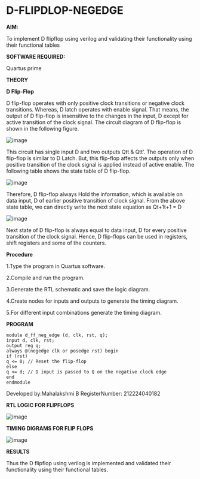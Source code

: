 # D-FLIPDLOP-NEGEDGE

**AIM:**

To implement  D flipflop using verilog and validating their functionality using their functional tables

**SOFTWARE REQUIRED:**

Quartus prime

**THEORY**

**D Flip-Flop**

D flip-flop operates with only positive clock transitions or negative clock transitions. Whereas, D latch operates with enable signal. That means, the output of D flip-flop is insensitive to the changes in the input, D except for active transition of the clock signal. The circuit diagram of D flip-flop is shown in the following figure.

![image](https://github.com/naavaneetha/D-FLIPDLOP-NEGEDGE/assets/154305477/48c81fe8-bc3f-40e7-95e2-519fc155ad51)

This circuit has single input D and two outputs Qtt & Qtt’. The operation of D flip-flop is similar to D Latch. But, this flip-flop affects the outputs only when positive transition of the clock signal is applied instead of active enable. The following table shows the state table of D flip-flop.

![image](https://github.com/naavaneetha/D-FLIPDLOP-NEGEDGE/assets/154305477/e5f3fda7-68ec-4a3a-a0a4-cf6f9cc4ab55)

Therefore, D flip-flop always Hold the information, which is available on data input, D of earlier positive transition of clock signal. From the above state table, we can directly write the next state equation as Qt+1t+1 = D

![image](https://github.com/naavaneetha/D-FLIPDLOP-NEGEDGE/assets/154305477/8592c0d8-2917-4142-91b9-d6c30dd891d2)

Next state of D flip-flop is always equal to data input, D for every positive transition of the clock signal. Hence, D flip-flops can be used in registers, shift registers and some of the counters.

**Procedure**

1.Type the program in Quartus software.

2.Compile and run the program.

3.Generate the RTL schematic and save the logic diagram.

4.Create nodes for inputs and outputs to generate the timing diagram.

5.For different input combinations generate the timing diagram.

**PROGRAM**
```
module d_ff_neg_edge (d, clk, rst, q);
input d, clk, rst;
output reg q;
always @(negedge clk or posedge rst) begin
if (rst)
q <= 0; // Reset the flip-flop
else
q <= d; // D input is passed to Q on the negative clock edge
end
endmodule
```
Developed by:Mahalakshmi B  RegisterNumber: 212224040182

**RTL LOGIC FOR FLIPFLOPS**

![image](https://github.com/user-attachments/assets/853e9b77-2231-4466-81bd-dd585ca921c5)


**TIMING DIGRAMS FOR FLIP FLOPS**

![image](https://github.com/user-attachments/assets/867b4f03-1c31-41c0-ab7f-85508c8d77c7)


**RESULTS**

Thus the D flipflop using verilog is implemented and validated their functionality using their functional tables.
